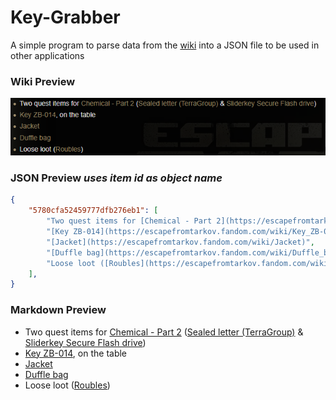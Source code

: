 # Key-Grabber
A simple program to parse data from the [wiki](https://escapefromtarkov.fandom.com/wiki/Escape_from_Tarkov_Wiki) into a JSON file to be used in other applications

### Wiki Preview
![Wiki Image](./wikipreview.png)

### JSON Preview *uses item id as object name*
```json
{
    "5780cfa52459777dfb276eb1": [
        "Two quest items for [Chemical - Part 2](https://escapefromtarkov.fandom.com/wiki/Chemical_-_Part_2) ([Sealed letter (TerraGroup)](https://escapefromtarkov.fandom.com/wiki/Sealed_letter_(TerraGroup)) & [Sliderkey Secure Flash drive](https://escapefromtarkov.fandom.com/wiki/Sliderkey_Secure_Flash_drive))",
        "[Key ZB-014](https://escapefromtarkov.fandom.com/wiki/Key_ZB-014), on the table",
        "[Jacket](https://escapefromtarkov.fandom.com/wiki/Jacket)",
        "[Duffle bag](https://escapefromtarkov.fandom.com/wiki/Duffle_bag)",
        "Loose loot ([Roubles](https://escapefromtarkov.fandom.com/wiki/Roubles))"
    ],
}
```

### Markdown Preview
- Two quest items for [Chemical - Part 2](https://escapefromtarkov.fandom.com/wiki/Chemical_-_Part_2) ([Sealed letter (TerraGroup)](https://escapefromtarkov.fandom.com/wiki/Sealed_letter_(TerraGroup)) & [Sliderkey Secure Flash drive](https://escapefromtarkov.fandom.com/wiki/Sliderkey_Secure_Flash_drive))
 - [Key ZB-014](https://escapefromtarkov.fandom.com/wiki/Key_ZB-014), on the table
 - [Jacket](https://escapefromtarkov.fandom.com/wiki/Jacket)
 - [Duffle bag](https://escapefromtarkov.fandom.com/wiki/Duffle_bag)
 - Loose loot ([Roubles](https://escapefromtarkov.fandom.com/wiki/Roubles))
